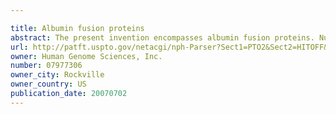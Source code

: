 ```yaml
---

title: Albumin fusion proteins
abstract: The present invention encompasses albumin fusion proteins. Nucleic acid molecules encoding the albumin fusion proteins of the invention are also encompassed by the invention, as are vectors containing these nucleic acids, host cells transformed with these nucleic acids vectors, and methods of making the albumin fusion proteins of the invention and using these nucleic acids, vectors, and/or host cells. Additionally the present invention encompasses pharmaceutical compositions comprising albumin fusion proteins and methods of treating or preventing diseases, disorders or conditions related to diabetes mellitus using albumin fusion proteins of the invention.
url: http://patft.uspto.gov/netacgi/nph-Parser?Sect1=PTO2&Sect2=HITOFF&p=1&u=%2Fnetahtml%2FPTO%2Fsearch-adv.htm&r=1&f=G&l=50&d=PALL&S1=07977306&OS=07977306&RS=07977306
owner: Human Genome Sciences, Inc.
number: 07977306
owner_city: Rockville
owner_country: US
publication_date: 20070702
---
```

